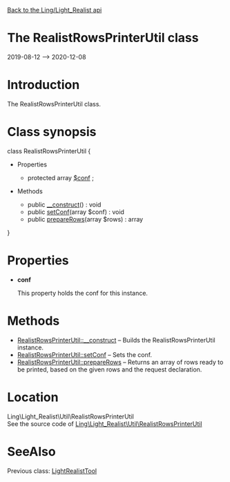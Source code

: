 [Back to the Ling/Light_Realist api](https://github.com/lingtalfi/Light_Realist/blob/master/doc/api/Ling/Light_Realist.md)



The RealistRowsPrinterUtil class
================
2019-08-12 --> 2020-12-08






Introduction
============

The RealistRowsPrinterUtil class.



Class synopsis
==============


class <span class="pl-k">RealistRowsPrinterUtil</span>  {

- Properties
    - protected array [$conf](#property-conf) ;

- Methods
    - public [__construct](https://github.com/lingtalfi/Light_Realist/blob/master/doc/api/Ling/Light_Realist/Util/RealistRowsPrinterUtil/__construct.md)() : void
    - public [setConf](https://github.com/lingtalfi/Light_Realist/blob/master/doc/api/Ling/Light_Realist/Util/RealistRowsPrinterUtil/setConf.md)(array $conf) : void
    - public [prepareRows](https://github.com/lingtalfi/Light_Realist/blob/master/doc/api/Ling/Light_Realist/Util/RealistRowsPrinterUtil/prepareRows.md)(array $rows) : array

}




Properties
=============

- <span id="property-conf"><b>conf</b></span>

    This property holds the conf for this instance.
    
    



Methods
==============

- [RealistRowsPrinterUtil::__construct](https://github.com/lingtalfi/Light_Realist/blob/master/doc/api/Ling/Light_Realist/Util/RealistRowsPrinterUtil/__construct.md) &ndash; Builds the RealistRowsPrinterUtil instance.
- [RealistRowsPrinterUtil::setConf](https://github.com/lingtalfi/Light_Realist/blob/master/doc/api/Ling/Light_Realist/Util/RealistRowsPrinterUtil/setConf.md) &ndash; Sets the conf.
- [RealistRowsPrinterUtil::prepareRows](https://github.com/lingtalfi/Light_Realist/blob/master/doc/api/Ling/Light_Realist/Util/RealistRowsPrinterUtil/prepareRows.md) &ndash; Returns an array of rows ready to be printed, based on the given rows and the request declaration.





Location
=============
Ling\Light_Realist\Util\RealistRowsPrinterUtil<br>
See the source code of [Ling\Light_Realist\Util\RealistRowsPrinterUtil](https://github.com/lingtalfi/Light_Realist/blob/master/Util/RealistRowsPrinterUtil.php)



SeeAlso
==============
Previous class: [LightRealistTool](https://github.com/lingtalfi/Light_Realist/blob/master/doc/api/Ling/Light_Realist/Tool/LightRealistTool.md)<br>
